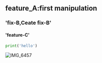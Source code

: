 ## feature_A:first manipulation
### 'fix-B,Ceate fix-B'
#### 'feature-C'
```` python
print('hello')
````
![IMG_6457](https://user-images.githubusercontent.com/99470558/153793681-c0091812-56c7-49ad-806e-258ca7f7a159.jpg)
